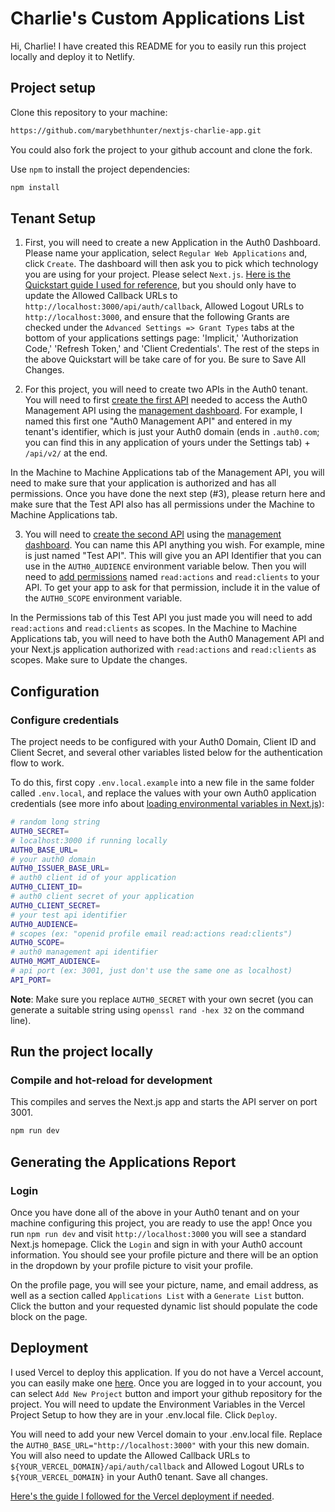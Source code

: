 # Charlie's Custom Applications List

Hi, Charlie! I have created this README for you to easily run this project locally and deploy it to Netlify. 

## Project setup

Clone this repository to your machine:

```bash
https://github.com/marybethhunter/nextjs-charlie-app.git
```

You could also fork the project to your github account and clone the fork.


Use `npm` to install the project dependencies:

```bash
npm install
```

## Tenant Setup

1. First, you will need to create a new Application in the Auth0 Dashboard. Please name your application, select `Regular Web Applications` and, click `Create`. The dashboard will then ask you to pick which technology you are using for your project. Please select `Next.js`. [Here is the Quickstart guide I used for reference](https://auth0.com/docs/quickstart/webapp/nextjs/01-login), but you should only have to update the Allowed Callback URLs to `http://localhost:3000/api/auth/callback`, Allowed Logout URLs to `http://localhost:3000`, and ensure that the following Grants are checked under the `Advanced Settings => Grant Types` tabs at the bottom of your applications settings page: 'Implicit,' 'Authorization Code,' 'Refresh Token,' and 'Client Credentials'. The rest of the steps in the above Quickstart will be take care of for you. Be sure to Save All Changes.

2. For this project, you will need to create two APIs in the Auth0 tenant. You will need to first [create the first API](https://auth0.com/docs/authorization/apis) needed to access the Auth0 Management API using the [management dashboard](https://manage.auth0.com/#/apis). For example, I named this first one "Auth0 Management API" and entered in my tenant's identifier, which is just your Auth0 domain (ends in `.auth0.com`; you can find this in any application of yours under the Settings tab) + `/api/v2/` at the end.

In the Machine to Machine Applications tab of the Management API, you will need to make sure that your application is authorized and has all permissions. Once you have done the next step (#3), please return here and make sure that the Test API also has all permissions under the Machine to Machine Applications tab.

3. You will need to [create the second API](https://auth0.com/docs/authorization/apis) using the [management dashboard](https://manage.auth0.com/#/apis). You can name this API anything you wish. For example, mine is just named "Test API". This will give you an API Identifier that you can use in the `AUTH0_AUDIENCE` environment variable below. Then you will need to [add permissions](https://auth0.com/docs/get-started/dashboard/add-api-permissions) named `read:actions` and `read:clients` to your API. To get your app to ask for that permission, include it in the value of the `AUTH0_SCOPE` environment variable.

In the Permissions tab of this Test API you just made you will need to add `read:actions` and `read:clients` as scopes. In the Machine to Machine Applications tab, you will need to have both the Auth0 Management API and your Next.js application authorized with `read:actions` and `read:clients` as scopes. Make sure to Update the changes.

## Configuration

### Configure credentials

The project needs to be configured with your Auth0 Domain, Client ID and Client Secret, and several other variables listed below for the authentication flow to work.

To do this, first copy `.env.local.example` into a new file in the same folder called `.env.local`, and replace the values with your own Auth0 application credentials (see more info about [loading environmental variables in Next.js](https://nextjs.org/docs/basic-features/environment-variables)):

```sh
# random long string
AUTH0_SECRET=
# localhost:3000 if running locally
AUTH0_BASE_URL=
# your auth0 domain
AUTH0_ISSUER_BASE_URL=
# auth0 client id of your application
AUTH0_CLIENT_ID=
# auth0 client secret of your application
AUTH0_CLIENT_SECRET=
# your test api identifier
AUTH0_AUDIENCE=
# scopes (ex: "openid profile email read:actions read:clients")
AUTH0_SCOPE=
# auth0 management api identifier
AUTH0_MGMT_AUDIENCE=
# api port (ex: 3001, just don't use the same one as localhost)
API_PORT=
```

**Note**: Make sure you replace `AUTH0_SECRET` with your own secret (you can generate a suitable string using `openssl rand -hex 32` on the command line).

## Run the project locally

### Compile and hot-reload for development

This compiles and serves the Next.js app and starts the API server on port 3001.

```bash
npm run dev
```

## Generating the Applications Report

### Login

Once you have done all of the above in your Auth0 tenant and on your machine configuring this project, you are ready to use the app! Once you run `npm run dev` and visit `http://localhost:3000` you will see a standard Next.js homepage. Click the `Login` and sign in with your Auth0 account information. You should see your profile picture and there will be an option in the dropdown by your profile picture to visit your profile. 

On the profile page, you will see your picture, name, and email address, as well as a section called `Applications List` with a `Generate List` button. Click the button and your requested dynamic list should populate the code block on the page.

## Deployment

I used Vercel to deploy this application. If you do not have a Vercel account, you can easily make one [here](https://www.vercel.com). Once you are logged in to your account, you can select `Add New Project` button and import your github repository for the project. You will need to update the Environment Variables in the Vercel Project Setup to how they are in your .env.local file. Click `Deploy`.

You will need to add your new Vercel domain to your .env.local file. Replace the `AUTH0_BASE_URL="http://localhost:3000"` with your this new domain. You will also need to update the Allowed Callback URLs to `${YOUR_VERCEL_DOMAIN}/api/auth/callback` and Allowed Logout URLs to `${YOUR_VERCEL_DOMAIN}` in your Auth0 tenant. Save all changes.

[Here's the guide I followed for the Vercel deployment if needed](https://developer.auth0.com/resources/guides/web-app/nextjs/vercel-deployment).

